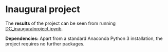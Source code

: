 # Inaugural project

The **results** of the project can be seen from running [DC_inauguralproject.ipynb](DC_inauguralproject.ipynb).

**Dependencies:** Apart from a standard Anaconda Python 3 installation, the project requires no further packages.
